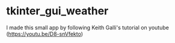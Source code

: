 # tkinter_gui_weather
I made this small app by following Keith Galli's tutorial on youtube (https://youtu.be/D8-snVfekto)
